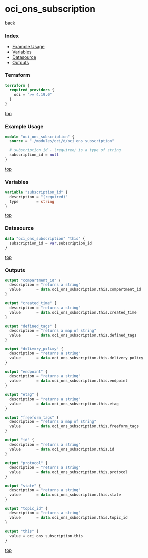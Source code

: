 # oci_ons_subscription

[back](../oci.md)

### Index

- [Example Usage](#example-usage)
- [Variables](#variables)
- [Datasource](#datasource)
- [Outputs](#outputs)

### Terraform

```terraform
terraform {
  required_providers {
    oci = ">= 4.19.0"
  }
}
```

[top](#index)

### Example Usage

```terraform
module "oci_ons_subscription" {
  source = "./modules/oci/d/oci_ons_subscription"

  # subscription_id - (required) is a type of string
  subscription_id = null
}
```

[top](#index)

### Variables

```terraform
variable "subscription_id" {
  description = "(required)"
  type        = string
}
```

[top](#index)

### Datasource

```terraform
data "oci_ons_subscription" "this" {
  subscription_id = var.subscription_id
}
```

[top](#index)

### Outputs

```terraform
output "compartment_id" {
  description = "returns a string"
  value       = data.oci_ons_subscription.this.compartment_id
}

output "created_time" {
  description = "returns a string"
  value       = data.oci_ons_subscription.this.created_time
}

output "defined_tags" {
  description = "returns a map of string"
  value       = data.oci_ons_subscription.this.defined_tags
}

output "delivery_policy" {
  description = "returns a string"
  value       = data.oci_ons_subscription.this.delivery_policy
}

output "endpoint" {
  description = "returns a string"
  value       = data.oci_ons_subscription.this.endpoint
}

output "etag" {
  description = "returns a string"
  value       = data.oci_ons_subscription.this.etag
}

output "freeform_tags" {
  description = "returns a map of string"
  value       = data.oci_ons_subscription.this.freeform_tags
}

output "id" {
  description = "returns a string"
  value       = data.oci_ons_subscription.this.id
}

output "protocol" {
  description = "returns a string"
  value       = data.oci_ons_subscription.this.protocol
}

output "state" {
  description = "returns a string"
  value       = data.oci_ons_subscription.this.state
}

output "topic_id" {
  description = "returns a string"
  value       = data.oci_ons_subscription.this.topic_id
}

output "this" {
  value = oci_ons_subscription.this
}
```

[top](#index)
